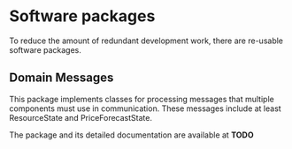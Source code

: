 # Software packages

To reduce the amount of redundant development work, there are re-usable software packages.


## Domain Messages

This package implements classes for processing messages that multiple components must use in communication.
These messages include at least ResourceState and PriceForecastState.

The package and its detailed documentation are available at **TODO**
